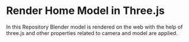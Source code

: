 # Render Home Model in Three.js
 In this Repository Blender model is rendered on the web with the help of three.js and other properties related to camera and model are applied.

